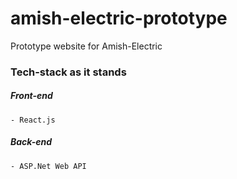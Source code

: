 # amish-electric-prototype
Prototype website for Amish-Electric

### Tech-stack as it stands
##### Front-end
    - React.js
##### Back-end
    - ASP.Net Web API